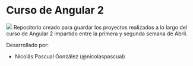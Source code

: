 # Curso de Angular 2
![](http://www.jvandemo.com/content/images/2015/Nov/angular2.png)
Repositorio creado para guardar los proyectos realizados a lo largo del curso de Angular 2 impartido entre la primera y segunda semana de Abril.

Desarrollado por:
+ Nicolás Pascual González (@nicolaspascual)
